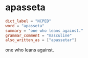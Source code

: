 # apasseta

``` toml
dict_label = "NCPED"
word = "apasseta"
summary = "one who leans against."
grammar_comment = "masculine"
also_written_as = ["apassetar"]
```

one who leans against.

